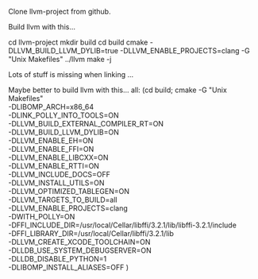 Clone llvm-project from github.

Build llvm with this...

cd llvm-project
mkdir build
cd build
cmake -DLLVM_BUILD_LLVM_DYLIB=true -DLLVM_ENABLE_PROJECTS=clang -G "Unix Makefiles" ../llvm 
make -j<pids>

Lots of stuff is missing when linking ...


Maybe better to build llvm with this...
all:
	(cd build; cmake -G "Unix Makefiles" \
	-DLIBOMP_ARCH=x86_64 \
	-DLINK_POLLY_INTO_TOOLS=ON \
	-DLLVM_BUILD_EXTERNAL_COMPILER_RT=ON \
	-DLLVM_BUILD_LLVM_DYLIB=ON \
	-DLLVM_ENABLE_EH=ON \
	-DLLVM_ENABLE_FFI=ON \
	-DLLVM_ENABLE_LIBCXX=ON \
	-DLLVM_ENABLE_RTTI=ON \
	-DLLVM_INCLUDE_DOCS=OFF \
	-DLLVM_INSTALL_UTILS=ON \
	-DLLVM_OPTIMIZED_TABLEGEN=ON \
	-DLLVM_TARGETS_TO_BUILD=all \
         -DLLVM_ENABLE_PROJECTS=clang \
	-DWITH_POLLY=ON \
	-DFFI_INCLUDE_DIR=/usr/local/Cellar/libffi/3.2.1/lib/libffi-3.2.1/include \
	-DFFI_LIBRARY_DIR=/usr/local/Cellar/libffi/3.2.1/lib \
	-DLLVM_CREATE_XCODE_TOOLCHAIN=ON \
	-DLLDB_USE_SYSTEM_DEBUGSERVER=ON \
	-DLLDB_DISABLE_PYTHON=1 \
	-DLIBOMP_INSTALL_ALIASES=OFF )




